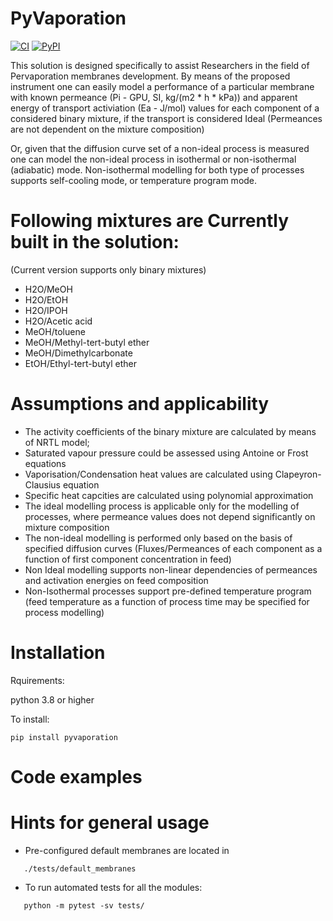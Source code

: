 # PyVaporation
[![CI](https://img.shields.io/github/Membrizard/PyVaporation/actions/workflows/python-package.yml?style=for-the-badge&label=actions&logo=github&logoColor=white)](https://github.com/Membrizard/PyVaporation/actions/workflows/python-package.yml)
[![PyPI](https://img.shields.io/pypi/v/pyvaporation.svg?style=for-the-badge)](https://pypi.org/project/pyvaporation/)

This solution is designed specifically to assist Researchers in the field of Pervaporation membranes development.
By means of the proposed instrument one can easily model a performance of a particular membrane with known permeance (Pi - GPU, SI, kg/(m2 * h * kPa)) and apparent energy of transport activiation (Ea - J/mol) values for each component of a considered binary mixture, if the transport is considered Ideal (Permeances are not dependent on the mixture composition)

Or, given that the diffusion curve set of a non-ideal process is measured one can model the non-ideal process in isothermal or non-isothermal (adiabatic) mode.
Non-isothermal modelling for both type of processes supports self-cooling mode, or temperature program mode.

# Following mixtures are Currently built in the solution:
(Current version supports only binary mixtures)


* H2O/MeOH
* H2O/EtOH
* H2O/IPOH
* H2O/Acetic acid
* MeOH/toluene
* MeOH/Methyl-tert-butyl ether
* MeOH/Dimethylcarbonate
* EtOH/Ethyl-tert-butyl ether


# Assumptions and applicability

* The activity coefficients of the binary mixture are calculated by means of NRTL model;
* Saturated vapour pressure could be assessed using Antoine or Frost equations
* Vaporisation/Condensation heat  values are calculated using Clapeyron-Clausius equation
* Specific heat capcities are calculated using polynomial approximation
* The ideal modelling process is applicable only for the modelling of processes, where permeance values does not depend significantly on mixture composition
* The non-ideal modelling is performed only based on the basis of specified diffusion curves (Fluxes/Permeances of each component as a function of first component concentration in feed)
* Non Ideal modelling supports non-linear dependencies of permeances and activation energies on feed composition 
* Non-Isothermal processes support pre-defined temperature program (feed temperature as a function of process time may be specified for process modelling)

# Installation

Rquirements:

python 3.8 or higher

To install:
```
pip install pyvaporation
```

# Code examples

# Hints for general usage

* Pre-configured default membranes are located in 
```
   ./tests/default_membranes
``` 
* To run automated tests for all the modules: 
```
   python -m pytest -sv tests/
```

